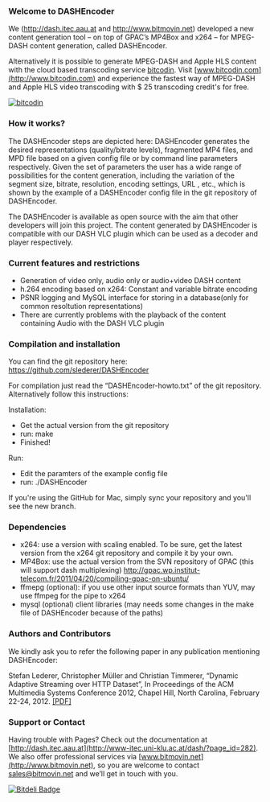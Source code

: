 ### Welcome to DASHEncoder
We (http://dash.itec.aau.at and http://www.bitmovin.net) developed a new content generation tool – on top of GPAC’s MP4Box and x264 – for MPEG-DASH content generation, called DASHEncoder.

Alternatively it is possible to generate MPEG-DASH and Apple HLS content with the cloud based transcoding service [bitcodin](http://www.bitcodin.com). Visit [www.bitcodin.com](http://www.bitcodin.com) and experience the fastest way of MPEG-DASH and Apple HLS video transcoding with $ 25 transcoding credit's for free.

[![bitcodin](http://www.bitmovin.net/wp-content/uploads/2015/03/General-Try-Now-1024x538.jpg)](http://www.bitcodin.com)

### How it works?
The DASHEncoder steps are depicted here:
DASHEncoder generates the desired representations (quality/bitrate levels), fragmented MP4 files, and MPD file based on a given config file or by command line parameters respectively. Given the set of parameters the user has a wide range of possibilities for the content generation, including the variation of the segment size, bitrate, resolution, encoding settings, URL , etc., which is shown by the example of a DASHEncoder config file in the git repository of DASHEncoder.

The DASHEncoder is available as open source with the aim that other developers will join this project. The content generated by DASHEncoder is compatible with our DASH VLC plugin which can be used as a decoder and player respectively.

### Current features and restrictions
* Generation of video only, audio only or audio+video DASH content
* h.264 encoding based on x264: Constant and variable bitrate encoding
* PSNR logging and MySQL interface for storing in a database(only for common resoltution representations)
* There are currently problems with the playback of the content containing Audio with the DASH VLC plugin

### Compilation and installation

You can find the git repository here: https://github.com/slederer/DASHEncoder

For compilation just read the “DASHEncoder-howto.txt” of the git repository. Alternatively follow this instructions:

Installation:
* Get the actual version from the git repository
* run: make
* Finished!

Run:
* Edit the paramters of the example config file
* run: ./DASHEncoder

If you're using the GitHub for Mac, simply sync your repository and you'll see the new branch.

### Dependencies
* x264: use a version with scaling enabled. To be sure, get the latest version from the x264 git repository and compile it by your own.
* MP4Box: use the actual version from the SVN repository of GPAC (this will support dash multiplexing)
http://gpac.wp.institut-telecom.fr/2011/04/20/compiling-gpac-on-ubuntu/
* ffmepg (optional): if you use other input source formats than YUV, may use ffmpeg for the pipe to x264
* mysql (optional) client libraries (may needs some changes in the make file of DASHEncoder because of the paths)

### Authors and Contributors
We kindly ask you to refer the following paper in any publication mentioning DASHEncoder:

Stefan Lederer, Christopher Müller and Christian Timmerer, “Dynamic Adaptive Streaming over HTTP Dataset”, In Proceedings of the ACM Multimedia Systems Conference 2012, Chapel Hill, North Carolina, February 22-24, 2012. [[PDF]](http://www-itec.uni-klu.ac.at/bib/files/p89-lederer.pdf)

### Support or Contact
Having trouble with Pages? Check out the documentation at [http://dash.itec.aau.at](http://www-itec.uni-klu.ac.at/dash/?page_id=282). We also offer professional services via [www.bitmovin.net](http://www.bitmovin.net), so you are welcome to contact sales@bitmovin.net and we’ll get in touch with you.  


[![Bitdeli Badge](https://d2weczhvl823v0.cloudfront.net/slederer/dashencoder/trend.png)](https://bitdeli.com/free "Bitdeli Badge")

